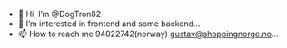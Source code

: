 - 👋 Hi, I’m @DogTron82
- 👀 I’m interested in frontend and some backend...
- 📫 How to reach me 94022742(norway) gustav@shoppingnorge.no...

<!---
DogTron82/DogTron82 is a ✨ special ✨ repository because its `README.md` (this file) appears on your GitHub profile.
You can click the Preview link to take a look at your changes.
--->
